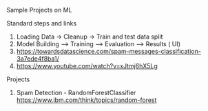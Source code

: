 Sample Projects on ML

Standard steps and links

1. Loading Data -> Cleanup -> Train and test data split
2. Model Building --> Training --> Evaluation --> Results ( UI)
3. https://towardsdatascience.com/spam-messages-classification-3a7ede4f8ba1/
4. https://www.youtube.com/watch?v=xJtmj6hX5Lg


Projects
1. Spam Detection - RandomForestClassifier https://www.ibm.com/think/topics/random-forest
